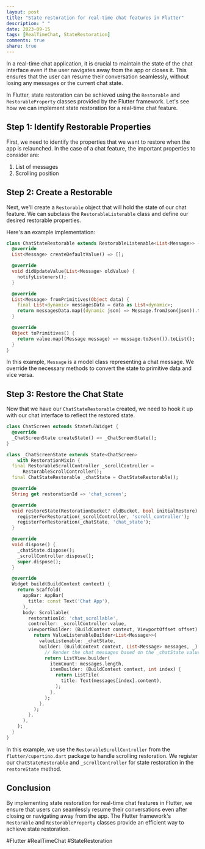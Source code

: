 ```yaml
---
layout: post
title: "State restoration for real-time chat features in Flutter"
description: " "
date: 2023-09-15
tags: [RealTimeChat, StateRestoration]
comments: true
share: true
---
```


In a real-time chat application, it is crucial to maintain the state of the chat interface even if the user navigates away from the app or closes it. This ensures that the user can resume their conversation seamlessly, without losing any messages or the current chat state.

In Flutter, state restoration can be achieved using the `Restorable` and `RestorableProperty` classes provided by the Flutter framework. Let's see how we can implement state restoration for a real-time chat feature.

## Step 1: Identify Restorable Properties

First, we need to identify the properties that we want to restore when the app is relaunched. In the case of a chat feature, the important properties to consider are:

1. List of messages
2. Scrolling position

## Step 2: Create a Restorable

Next, we'll create a `Restorable` object that will hold the state of our chat feature. We can subclass the `RestorableListenable` class and define our desired restorable properties.

Here's an example implementation:

```dart
class ChatStateRestorable extends RestorableListenable<List<Message>> {
  @override
  List<Message> createDefaultValue() => [];

  @override
  void didUpdateValue(List<Message> oldValue) {
    notifyListeners();
  }

  @override
  List<Message> fromPrimitives(Object data) {
    final List<dynamic> messagesData = data as List<dynamic>;
    return messagesData.map((dynamic json) => Message.fromJson(json)).toList();
  }

  @override
  Object toPrimitives() {
    return value.map((Message message) => message.toJson()).toList();
  }
}
```

In this example, `Message` is a model class representing a chat message. We override the necessary methods to convert the state to primitive data and vice versa.

## Step 3: Restore the Chat State

Now that we have our `ChatStateRestorable` created, we need to hook it up with our chat interface to reflect the restored state.

```dart
class ChatScreen extends StatefulWidget {
  @override
  _ChatScreenState createState() => _ChatScreenState();
}

class _ChatScreenState extends State<ChatScreen>
    with RestorationMixin {
  final RestorableScrollController _scrollController =
      RestorableScrollController();
  final ChatStateRestorable _chatState = ChatStateRestorable();

  @override
  String get restorationId => 'chat_screen';

  @override
  void restoreState(RestorationBucket? oldBucket, bool initialRestore) {
    registerForRestoration(_scrollController, 'scroll_controller');
    registerForRestoration(_chatState, 'chat_state');
  }

  @override
  void dispose() {
    _chatState.dispose();
    _scrollController.dispose();
    super.dispose();
  }

  @override
  Widget build(BuildContext context) {
    return Scaffold(
      appBar: AppBar(
        title: const Text('Chat App'),
      ),
      body: Scrollable(
        restorationId: 'chat_scrollable',
        controller: _scrollController.value,
        viewportBuilder: (BuildContext context, ViewportOffset offset) {
          return ValueListenableBuilder<List<Message>>(
            valueListenable: _chatState,
            builder: (BuildContext context, List<Message> messages, _) {
              // Render the chat messages based on the _chatState value
              return ListView.builder(
                itemCount: messages.length,
                itemBuilder: (BuildContext context, int index) {
                  return ListTile(
                    title: Text(messages[index].content),
                  );
                },
              );
            },
          );
        },
      ),
    );
  }
}
```

In this example, we use the `RestorableScrollController` from the `flutter/cupertino.dart` package to handle scrolling restoration. We register our `ChatStateRestorable` and `_scrollController` for state restoration in the `restoreState` method.

## Conclusion

By implementing state restoration for real-time chat features in Flutter, we ensure that users can seamlessly resume their conversations even after closing or navigating away from the app. The Flutter framework's `Restorable` and `RestorableProperty` classes provide an efficient way to achieve state restoration.

#Flutter #RealTimeChat #StateRestoration